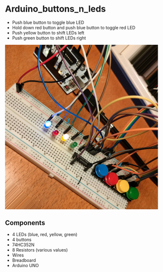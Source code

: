 # Arduino_buttons_n_leds

- Push blue button to toggle blue LED
- Hold down red button and push blue button to toggle red LED
- Push yellow button to shift LEDs left
- Push green button to shift LEDs right

![breadboard](https://github.com/rymdolle/Arduino_buttons_n_leds/blob/master/buttons_n_leds.jpg?raw=true)

## Components

- 4 LEDs (blue, red, yellow, green)
- 4 buttons
- 74HC352N
- 8 Resistors (various values)
- Wires
- Breadboard
- Arduino UNO
